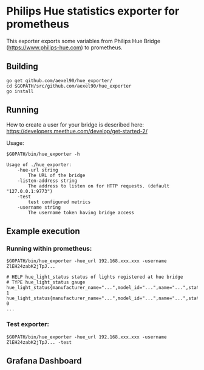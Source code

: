 # Philips Hue statistics exporter for prometheus

This exporter exports some variables from Philips Hue Bridge 
(https://www.philips-hue.com)
to prometheus.

## Building

    go get github.com/aexel90/hue_exporter/
    cd $GOPATH/src/github.com/aexel90/hue_exporter
    go install

## Running

How to create a user for your bridge is described here: https://developers.meethue.com/develop/get-started-2/

Usage:

    $GOPATH/bin/hue_exporter -h

    Usage of ./hue_exporter:
        -hue-url string
            The URL of the bridge
        -listen-address string     
            The address to listen on for HTTP requests. (default "127.0.0.1:9773")
        -test
            test configured metrics
        -username string
            The username token having bridge access

## Example execution

### Running within prometheus:

    $GOPATH/bin/hue_exporter -hue_url 192.168.xxx.xxx -username ZlEH24zabK2jTpJ...

    # HELP hue_light_status status of lights registered at hue bridge
    # TYPE hue_light_status gauge
    hue_light_status{manufacturer_name="...",model_id="...",name="...",state_alert="...",state_bri="...",state_ct="...",state_on="...",state_reachable="...",state_saturation="...",sw_version="...",type="...",unique_id="..."} 1
    hue_light_status{manufacturer_name="...",model_id="...",name="...",state_alert="...",state_bri="...",state_ct="...",state_on="...",state_reachable="...",state_saturation="...",sw_version="...",type="...",unique_id="..."} 0
    ...

### Test exporter:

    $GOPATH/bin/hue_exporter -hue_url 192.168.xxx.xxx -username ZlEH24zabK2jTpJ... -test

## Grafana Dashboard

